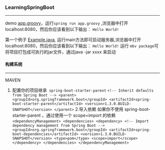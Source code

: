 ### LearningSpringBoot
-----
demo [app.groovy](src/main/java/app.groovy "app.groovy")，运行`spring run app.groovy` ,浏览器中打开localhost:8080，然后你应该看到以下输出：
`Hello World!`

第一个例子 [Example.java](firstexample/src/main/java/Example.java "Example"),
运行main方法即可启动服务器,浏览器中打开localhost:8080，然后你应该看到以下输出： `Hello World!`
运行 `mbv package`可将项目打包成可执行的jar文件，通过java -jar xxxx 来启动

#### 构建系统
-----
MAVEN
   1. 配置你的项目继承` spring-boot-starter-parent`
    ```
    <!-- Inherit defaults from Spring Boot -->
    <parent>
    <groupId>org.springframework.boot</groupId>
    <artifactId>spring-boot-starter-parent</artifactId>
    <version>1.3.0.BUILD-SNAPSHOT</version>
    </parent>
    ```
    2.导入依赖 如果你不使用 spring-boot-starter-parent  ，通过使用一个 scope=import  的依赖
    ```
    <dependencyManagement>
    <dependencies>
    <dependency>
    <!-- Import dependency management from Spring Boot -->
    <groupId>org.springframework.boot</groupId>
    <artifactId>spring-boot-dependencies</artifactId>
    <version>1.3.0.BUILD-SNAPSHOT</version>
    <type>pom</type>
    <scope>import</scope>
    </dependency>
    </dependencies>
    </dependencyManagement>
    ```

